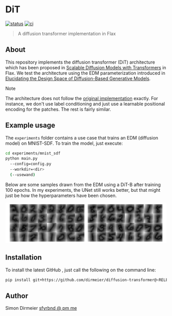 # DiT

[![status](http://www.repostatus.org/badges/latest/concept.svg)](http://www.repostatus.org/#concept)
[![ci](https://github.com/dirmeier/diffusion-transformer/actions/workflows/ci.yaml/badge.svg)](https://github.com/dirmeier/diffusion-transformer/actions/workflows/ci.yaml)

> A diffusion transformer implementation in Flax

## About

This repository implements the diffusion transformer (DiT) architecture
which has been proposed in [Scalable Diffusion Models with Transformers](https://arxiv.org/abs/2212.09748)
in Flax. We test the architecture using the EDM parameterization introduced in [Elucidating the Design Space of Diffusion-Based Generative Models](https://arxiv.org/abs/2206.00364).

> [!NOTE]
> The architecture does not follow the [original implementation](https://github.com/facebookresearch/DiT) exactly.
> For instance, we don't use label conditioning and just use a learnable positional encoding for the patches.
> The rest is fairly similar.

## Example usage

The `experiments` folder contains a use case that trains an EDM (diffusion model) on MNIST-SDF.
To train the model, just execute:

```bash
cd experiments/mnist_sdf
python main.py
  --config=config.py
  --workdir=<dir>
  (--usewand)
```

Below are some samples drawn from the EDM using a DiT-B after training 100 epochs.
In my experiments, the UNet still works better, but that might just be how the hyperparameters have been chosen.

<div align="center">
  <img src="experiments/mnist_sdf/figures/sampled-images.png" width="700">
</div>

## Installation

To install the latest GitHub <RELEASE>, just call the following on the command line:

```bash
pip install git+https://github.com/dirmeier/diffusion-transformer@<RELEASE>
```

## Author

Simon Dirmeier <a href="mailto:sfyrbnd @ pm me">sfyrbnd @ pm me</a>
